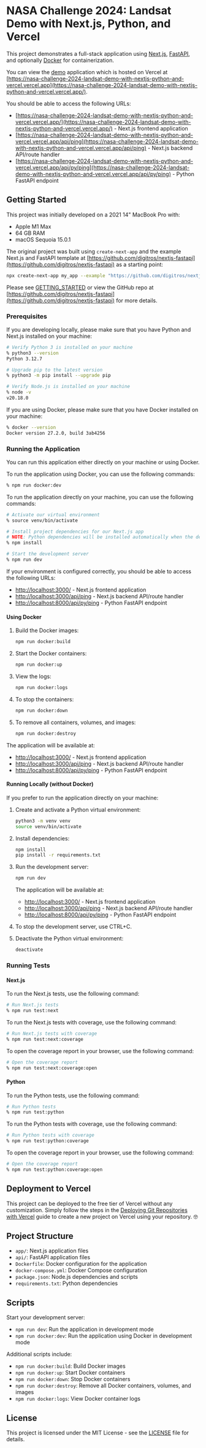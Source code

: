 # NASA Challenge 2024: Landsat Demo with Next.js, Python, and Vercel

This project demonstrates a full-stack application using [Next.js](https://nextjs.org/), [FastAPI](https://fastapi.tiangolo.com/), and optionally [Docker](https://www.docker.com/) for containerization.

You can view the [demo](https://nasa-challenge-2024-landsat-demo-with-nextjs-python-and-vercel.vercel.app/) application which is hosted on Vercel at [https://nasa-challenge-2024-landsat-demo-with-nextjs-python-and-vercel.vercel.app](https://nasa-challenge-2024-landsat-demo-with-nextjs-python-and-vercel.vercel.app/).

You should be able to access the following URLs:

- [https://nasa-challenge-2024-landsat-demo-with-nextjs-python-and-vercel.vercel.app/](https://nasa-challenge-2024-landsat-demo-with-nextjs-python-and-vercel.vercel.app/) - Next.js frontend application
- [https://nasa-challenge-2024-landsat-demo-with-nextjs-python-and-vercel.vercel.app/api/ping](https://nasa-challenge-2024-landsat-demo-with-nextjs-python-and-vercel.vercel.app/api/ping) - Next.js backend API/route handler
- [https://nasa-challenge-2024-landsat-demo-with-nextjs-python-and-vercel.vercel.app/api/py/ping](https://nasa-challenge-2024-landsat-demo-with-nextjs-python-and-vercel.vercel.app/api/py/ping) - Python FastAPI endpoint

## Getting Started

This project was initially developed on a 2021 14" MacBook Pro with:

- Apple M1 Max
- 64 GB RAM
- macOS Sequoia 15.0.1

The original project was built using `create-next-app` and the example Next.js and FastAPI template at [https://github.com/digitros/nextjs-fastapi](https://github.com/digitros/nextjs-fastapi) as a starting point:

```sh
npx create-next-app my_app --example "https://github.com/digitros/nextjs-fastapi"

```

Please see [GETTING_STARTED](./GETTING_STARTED.md) or view the GitHub repo at [https://github.com/digitros/nextjs-fastapi](https://github.com/digitros/nextjs-fastapi) for more details.

### Prerequisites

If you are developing locally, please make sure that you have Python and Next.js installed on your machine:

```sh
# Verify Python 3 is installed on your machine
% python3 --version
Python 3.12.7

# Upgrade pip to the latest version
% python3 -m pip install --upgrade pip

# Verify Node.js is installed on your machine
% node -v
v20.18.0
```

If you are using Docker, please make sure that you have Docker installed on your machine:

```sh
% docker --version
Docker version 27.2.0, build 3ab4256
```

### Running the Application

You can run this application either directly on your machine or using Docker.

To run the application using Docker, you can use the following commands:

```sh
% npm run docker:dev
```

To run the application directly on your machine, you can use the following commands:

```sh
# Activate our virtual environment
% source venv/bin/activate

# Install project dependencies for our Next.js app
# NOTE: Python dependencies will be installed automatically when the development server is started.
% npm install

# Start the development server
% npm run dev
```

If your environment is configured correctly, you should be able to access the following URLs:

- [http://localhost:3000/](http://localhost:3000/) - Next.js frontend application
- [http://localhost:3000/api/ping](http://localhost:3000/api/ping) - Next.js backend API/route handler
- [http://localhost:8000/api/py/ping](http://localhost:8000/api/py/ping) - Python FastAPI endpoint

#### Using Docker

1. Build the Docker images:

   ```sh
   npm run docker:build
   ```

2. Start the Docker containers:

   ```sh
   npm run docker:up
   ```

3. View the logs:

   ```sh
   npm run docker:logs
   ```

4. To stop the containers:

   ```sh
   npm run docker:down
   ```

5. To remove all containers, volumes, and images:

   ```sh
   npm run docker:destroy
   ```

The application will be available at:

- [http://localhost:3000/](http://localhost:3000/) - Next.js frontend application
- [http://localhost:3000/api/ping](http://localhost:3000/api/ping) - Next.js backend API/route handler
- [http://localhost:8000/api/py/ping](http://localhost:8000/api/py/ping) - Python FastAPI endpoint

#### Running Locally (without Docker)

If you prefer to run the application directly on your machine:

1. Create and activate a Python virtual environment:

   ```sh
   python3 -m venv venv
   source venv/bin/activate
   ```

2. Install dependencies:

   ```sh
   npm install
   pip install -r requirements.txt
   ```

3. Run the development server:

   ```sh
   npm run dev   
   ```

   The application will be available at:

    - [http://localhost:3000/](http://localhost:3000/) - Next.js frontend application
    - [http://localhost:3000/api/ping](http://localhost:3000/api/ping) - Next.js backend API/route handler
    - [http://localhost:8000/api/py/ping](http://localhost:8000/api/py/ping) - Python FastAPI endpoint

4. To stop the development server, use CTRL+C.

5. Deactivate the Python virtual environment:

   ```sh
   deactivate
   ```

### Running Tests

#### Next.js

To run the Next.js tests, use the following command:

```sh
# Run Next.js tests
% npm run test:next
```

To run the Next.js tests with coverage, use the following command:

```sh
# Run Next.js tests with coverage
% npm run test:next:coverage
```

To open the coverage report in your browser, use the following command:

```sh
# Open the coverage report
% npm run test:next:coverage:open
```

#### Python

To run the Python tests, use the following command:

```sh
# Run Python tests
% npm run test:python
```

To run the Python tests with coverage, use the following command:

```sh
# Run Python tests with coverage
% npm run test:python:coverage
```

To open the coverage report in your browser, use the following command:

```sh
# Open the coverage report
% npm run test:python:coverage:open
```

## Deployment to Vercel

This project can be deployed to the free tier of Vercel without any customization. Simply follow the steps in the [Deploying Git Repositories with Vercel](https://vercel.com/docs/deployments/git#deploying-git-repositories-with-vercel) guide to create a new project on Vercel using your repository. 🤓

## Project Structure

- `app/`: Next.js application files
- `api/`: FastAPI application files
- `Dockerfile`: Docker configuration for the application
- `docker-compose.yml`: Docker Compose configuration
- `package.json`: Node.js dependencies and scripts
- `requirements.txt`: Python dependencies

## Scripts

Start your development server:

- `npm run dev`: Run the application in development mode
- `npm run docker:dev`: Run the application using Docker in development mode

Additional scripts include:

- `npm run docker:build`: Build Docker images
- `npm run docker:up`: Start Docker containers
- `npm run docker:down`: Stop Docker containers
- `npm run docker:destroy`: Remove all Docker containers, volumes, and images
- `npm run docker:logs`: View Docker container logs

## License

This project is licensed under the MIT License - see the [LICENSE](LICENSE) file for details.
